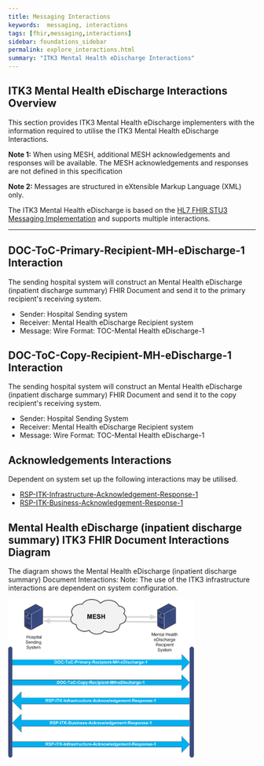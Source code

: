 ```yaml
---
title: Messaging Interactions
keywords:  messaging, interactions
tags: [fhir,messaging,interactions]
sidebar: foundations_sidebar
permalink: explore_interactions.html
summary: "ITK3 Mental Health eDischarge Interactions"
---
```






## ITK3 Mental Health eDischarge Interactions Overview ##
This section provides ITK3 Mental Health eDischarge implementers with the information required to utilise the ITK3 Mental Health eDischarge Interactions.

**Note 1:** When using MESH, additional MESH acknowledgements and responses will be available.  The MESH acknowledgements and responses are not defined in this specification

**Note 2:** Messages are structured in eXtensible Markup Language (XML) only.

The ITK3 Mental Health eDischarge is based on the [HL7 FHIR STU3 Messaging Implementation](http://hl7.org/fhir/messaging.html) and supports multiple interactions. 

---------
## DOC-ToC-Primary-Recipient-MH-eDischarge-1 Interaction ##

The sending hospital system will construct an Mental Health eDischarge (inpatient discharge summary) FHIR Document and send it to the primary recipient's receiving system.

- Sender: Hospital Sending system
- Receiver: Mental Health eDischarge Recipient system
- Message: Wire Format: TOC-Mental Health eDischarge-1

## DOC-ToC-Copy-Recipient-MH-eDischarge-1 Interaction ##

The sending hospital system will construct an Mental Health eDischarge (inpatient discharge summary) FHIR Document and send it to the copy recipient's receiving system. 

- Sender: Hospital Sending System
- Receiver: Mental Health eDischarge Recipient system
- Message: Wire Format: TOC-Mental Health eDischarge-1

## Acknowledgements Interactions ##

Dependent on system set up the following interactions may be utilised.


- <a href="https://nhsconnect.github.io/ITK3-FHIR-Messaging-Distribution/explore_interactions.html#rsp-itk-infrastructure-acknowledgement-response-1-interaction" target="_blank">RSP-ITK-Infrastructure-Acknowledgement-Response-1</a>
- <a href="https://nhsconnect.github.io/ITK3-FHIR-Messaging-Distribution/explore_interactions.html#rsp-itk-business-acknowledgement-response-1-interactions" target="_blank">RSP-ITK-Business-Acknowledgement-Response-1</a>

## Mental Health eDischarge (inpatient discharge summary) ITK3 FHIR Document Interactions Diagram  ##

The diagram shows the Mental Health eDischarge (inpatient discharge summary) Document Interactions: Note: The use of the ITK3 infrastructure interactions are dependent on system configuration.  


<img src="images/explore/ITK-MH-eDischarge-FHIRInteractions.png" style="width:75%;max-width: 75%;">













